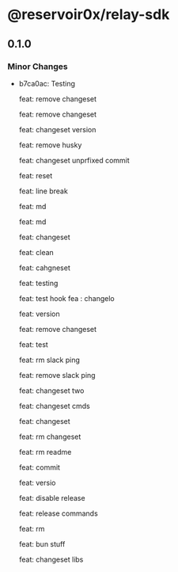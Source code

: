 # @reservoir0x/relay-sdk

## 0.1.0

### Minor Changes

- b7ca0ac: Testing

  feat: remove changeset

  feat: remove changeset

  feat: changeset version

  feat: remove husky

  feat: changeset
  unprfixed commit

  feat: reset

  feat: line break

  feat: md

  feat: md

  feat: changeset

  feat: clean

  feat: cahgneset

  feat: testing

  feat: test hook
  fea : changelo

  feat: version

  feat: remove changeset

  feat: test

  feat: rm slack ping

  feat: remove slack ping

  feat: changeset two

  feat: changeset cmds

  feat: changeset

  feat: rm changeset

  feat: rm readme

  feat: commit

  feat: versio

  feat: disable release

  feat: release commands

  feat: rm

  feat: bun stuff

  feat: changeset libs
